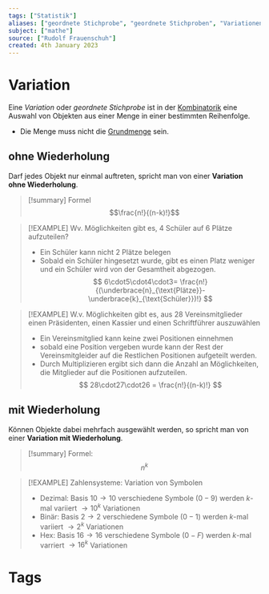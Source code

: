 ```yaml
---
tags: ["Statistik"]
aliases: ["geordnete Stichprobe", "geordnete Stichproben", "Variationen"]
subject: ["mathe"]
source: ["Rudolf Frauenschuh"]
created: 4th January 2023
---
```


# Variation

Eine *Variation* oder *geordnete Stichprobe* ist in der [Kombinatorik](Kombinatorik.md) eine Auswahl von Objekten aus einer Menge in einer bestimmten Reihenfolge.
- Die Menge muss nicht die [Grundmenge](Grundmenge.md) sein.

## ohne Wiederholung

Darf jedes Objekt nur einmal auftreten, spricht man von einer **Variation ohne Wiederholung**.

>[!summary] Formel  
> $$\frac{n!}{(n-k)!}$$


> [!EXAMPLE] Wv. Möglichkeiten gibt es, $4$ Schüler auf $6$ Plätze aufzuteilen?
> - Ein Schüler kann nicht 2 Plätze belegen
> - Sobald ein Schüler hingesetzt wurde, gibt es einen Platz weniger und ein Schüler wird von der Gesamtheit abgezogen. 
> $$
> 6\cdot5\cdot4\cdot3= \frac{n!}{(\underbrace{n}_{\text{Plätze}}-\underbrace{k}_{\text{Schüler}})!}
> $$

> [!EXAMPLE] W.v. Möglichkeiten gibt es, aus 28 Vereinsmitglieder einen Präsidenten, einen Kassier und einen Schriftführer auszuwählen
> - Ein Vereinsmitglied kann keine zwei Positionen einnehmen
> - sobald eine Position vergeben wurde kann der Rest der Vereinsmitgleider auf die Restlichen Positionen aufgeteilt werden.
> - Durch Multiplizieren ergibt sich dann die Anzahl an Möglichkeiten, die Mitglieder auf die Positionen aufzuteilen.
> $$
> 28\cdot27\cdot26 = \frac{n!}{(n-k)!}
> $$

## mit Wiederholung

Können Objekte dabei mehrfach ausgewählt werden, so spricht man von einer **Variation mit Wiederholung**.

> [!summary] Formel:  
> $$n^{k}$$


> [!EXAMPLE] Zahlensysteme: Variation von Symbolen
> - Dezimal: Basis $10 \rightarrow 10$ verschiedene Symbole $(0-9)$ werden $k$-mal variiert $\rightarrow 10^{k}$ Variationen
> - Binär: Basis $2 \rightarrow 2$ verschiedene Symbole $(0-1)$ werden $k$-mal variiert $\rightarrow 2^{k}$ Variationen
> - Hex: Basis $16 \rightarrow 16$ verschiedene Symbole $(0-F)$ werden $k$-mal varriert $\rightarrow 16^{k}$ Variationen

# Tags